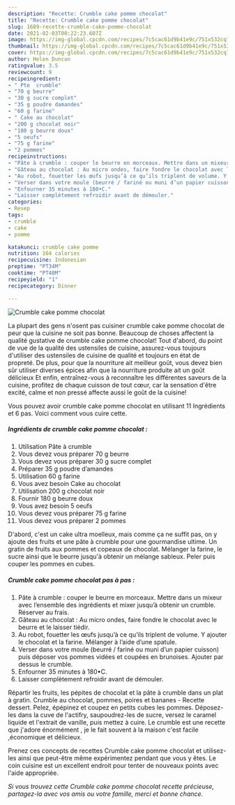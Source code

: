 ```yaml
---
description: "Recette: Crumble cake pomme chocolat"
title: "Recette: Crumble cake pomme chocolat"
slug: 1689-recette-crumble-cake-pomme-chocolat
date: 2021-02-03T00:22:23.607Z
image: https://img-global.cpcdn.com/recipes/7c5cac61d9b41e9c/751x532cq70/crumble-cake-pomme-chocolat-photo-principale-de-la-recette.jpg
thumbnail: https://img-global.cpcdn.com/recipes/7c5cac61d9b41e9c/751x532cq70/crumble-cake-pomme-chocolat-photo-principale-de-la-recette.jpg
cover: https://img-global.cpcdn.com/recipes/7c5cac61d9b41e9c/751x532cq70/crumble-cake-pomme-chocolat-photo-principale-de-la-recette.jpg
author: Helen Duncan
ratingvalue: 3.5
reviewcount: 9
recipeingredient:
- " Pte  crumble"
- "70 g beurre"
- "30 g sucre complet"
- "35 g poudre damandes"
- "60 g farine"
- " Cake au chocolat"
- "200 g chocolat noir"
- "180 g beurre doux"
- "5 oeufs"
- "75 g farine"
- "2 pommes"
recipeinstructions:
- "Pâte à crumble : couper le beurre en morceaux. Mettre dans un mixeur avec l’ensemble des ingrédients et mixer jusqu’à obtenir un crumble. Réserver au frais."
- "Gâteau au chocolat : Au micro ondes, faire fondre le chocolat avec le beurre et le laisser tiédir."
- "Au robot, fouetter les œufs jusqu’à ce qu’ils triplent de volume. Y ajouter le chocolat et la farine. Mélanger à l’aide d’une spatule."
- "Verser dans votre moule (beurré / fariné ou muni d’un papier cuisson) puis déposer vos pommes vidées et coupées en brunoises. Ajouter par dessus le crumble."
- "Enfourner 35 minutes à 180•C."
- "Laisser complètement refroidir avant de démouler."
categories:
- Resep
tags:
- crumble
- cake
- pomme

katakunci: crumble cake pomme 
nutrition: 164 calories
recipecuisine: Indonesian
preptime: "PT34M"
cooktime: "PT40M"
recipeyield: "1"
recipecategory: Dinner

---
```



![Crumble cake pomme chocolat](https://img-global.cpcdn.com/recipes/7c5cac61d9b41e9c/751x532cq70/crumble-cake-pomme-chocolat-photo-principale-de-la-recette.jpg)

La plupart des gens n'osent pas cuisiner crumble cake pomme chocolat de peur que la cuisine ne soit pas bonne. Beaucoup de choses affectent la qualité gustative de crumble cake pomme chocolat! Tout d'abord, du point de vue de la qualité des ustensiles de cuisine, assurez-vous toujours d'utiliser des ustensiles de cuisine de qualité et toujours en état de propreté. De plus, pour que la nourriture ait meilleur goût, vous devez bien sûr utiliser diverses épices afin que la nourriture produite ait un goût délicieux Et enfin, entraînez-vous à reconnaître les différentes saveurs de la cuisine, profitez de chaque cuisson de tout cœur, car la sensation d'être excité, calme et non pressé affecte aussi le goût de la cuisine!

<!--inarticleads1-->

Vous pouvez avoir crumble cake pomme chocolat en utilisant 11 Ingrédients et 6 pas. Voici comment vous cuire cette.

##### Ingrédients de crumble cake pomme chocolat :

1. Utilisation  Pâte à crumble
1. Vous devez vous préparer 70 g beurre
1. Vous devez vous préparer 30 g sucre complet
1. Préparer 35 g poudre d’amandes
1. Utilisation 60 g farine
1. Vous avez besoin  Cake au chocolat
1. Utilisation 200 g chocolat noir
1. Fournir 180 g beurre doux
1. Vous avez besoin 5 oeufs
1. Vous devez vous préparer 75 g farine
1. Vous devez vous préparer 2 pommes


D&#39;abord, c&#39;est un cake ultra moelleux, mais comme ça ne suffit pas, on y ajoute des fruits et une pâte à crumble pour une gourmandise ultime. Un gratin de fruits aux pommes et copeaux de chocolat. Mélanger la farine, le sucre ainsi que le beurre jusqu&#39;à obtenir un mélange sableux. Peler puis couper les pommes en cubes. 

<!--inarticleads2-->

##### Crumble cake pomme chocolat pas à pas :

1. Pâte à crumble : couper le beurre en morceaux. Mettre dans un mixeur avec l’ensemble des ingrédients et mixer jusqu’à obtenir un crumble. Réserver au frais.
1. Gâteau au chocolat : Au micro ondes, faire fondre le chocolat avec le beurre et le laisser tiédir.
1. Au robot, fouetter les œufs jusqu’à ce qu’ils triplent de volume. Y ajouter le chocolat et la farine. Mélanger à l’aide d’une spatule.
1. Verser dans votre moule (beurré / fariné ou muni d’un papier cuisson) puis déposer vos pommes vidées et coupées en brunoises. Ajouter par dessus le crumble.
1. Enfourner 35 minutes à 180•C.
1. Laisser complètement refroidir avant de démouler.


Répartir les fruits, les pépites de chocolat et la pâte à crumble dans un plat à gratin. Crumble au chocolat, pommes, poires et bananes - Recette dessert. Pelez, épépinez et coupez en petits cubes les pommes. Déposez-les dans la cuve de l&#39;actifry, saupoudrez-les de sucre, versez le caramel liquide et l&#39;extrait de vanille, puis mettez à cuire. Le crumble est une recette que j&#39;adore énormément , je le fait souvent à la maison c&#39;est facile ,économique et délicieux. 

<!--inarticleads1-->

<p>
Prenez ces concepts de recettes Crumble cake pomme chocolat et utilisez-les ainsi que peut-être même expérimentez pendant que vous y êtes. Le coin cuisine est un excellent endroit pour tenter de nouveaux points avec l'aide appropriée.
</p>

<p>
<i>Si vous trouvez cette Crumble cake pomme chocolat recette précieuse, partagez-la avec vos amis ou votre famille, merci et bonne chance.</i>
</p>
